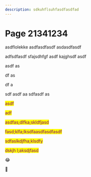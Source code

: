 ```yaml
---
description: sdkuhflsuhfasdfasdfad
---
```


# Page 21341234

asdflolekke asdfasdfasdf asdasdfasdf

adfsdfasdf sfajsdhfgf asdf kajghsdf asdf

&#x20;asdf as

df as

df a

sdf asdf aa sdfasdf as

<mark style="color:purple;">asdf</mark>

<mark style="color:purple;">adf</mark>

<mark style="color:purple;">asdfas;dlfka;skldfjasd</mark>

<mark style="color:purple;">fasd;klfa;lksdfaasdfasdfasdf</mark>

<mark style="color:purple;">sdfaslkdjfha;klsdfy</mark>



<mark style="color:purple;">dskjh l;aksdjfasd</mark>



:joy:



:football:













